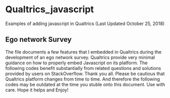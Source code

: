 # Qualtrics_javascript
Examples of adding javascript in Qualtrics
(Last Updated October 25, 2018)

## Ego network Survey
The file documents a few features that I embedded in Qualtrics during the development of an ego network survey. Qualtrics provide very minimal guidance on how to properly embed Javascript on its platform. The following codes benefit substantially from related questions and solutions provided by users on StackOverflow. Thank you all.
Please be cautious that Qualtrics platform changes from time to time. And therefore the following codes may be outdated at the time you stuble onto this document. Use with care.
Hope it helps and Enjoy!
